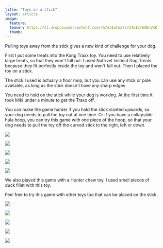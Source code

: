 ```yaml
---
title: "Toys on a stick"
layout: article
image:
  feature:
  teaser: https://dl.dropboxusercontent.com/sh/ea1wtnz7z734o12/AADnVKKl75JMbBGxHXL_0hGGa/aktivointi/lelut-tikussa/DS07913_-245px.jpg
  thumb:
---
```


Pulling toys away from the stick gives a new kind of challenge for your dog.

First I put some treats into the Kong Traxx toy. You need to use relatively large treats, so that they won't fall out. I used Nutrivet Instinct Dog Treats because they fit perfectly inside the toy and won't fall out. Then I placed the toy on a stick.

The stick I used is actually a floor mop, but you can use any stick or pole available, as long as the stick doesn't have any sharp edges.

You need to hold on the stick while your dog is working. At the first time it took Miki under a minute to get the Traxx off.

You can make the game harder if you hold the stick slanted upwards, so your dog needs to pull the toy out at one time. Or if you have a collapsible hula hoop, you can try this game with one piece of the hoop, so that your dog needs to pull the toy off the curved stick to the right, left or down.

[![](https://dl.dropboxusercontent.com/sh/ea1wtnz7z734o12/AABtm-P8ZAQaEyxk5EAaIrsIa/aktivointi/lelut-tikussa/DS07912-800px.jpg)](https://dl.dropboxusercontent.com/sh/ea1wtnz7z734o12/AAD8Ta6o9PieqTyidFXaozdfa/aktivointi/lelut-tikussa/DS07912.jpg)

[![](https://dl.dropboxusercontent.com/sh/ea1wtnz7z734o12/AADKJKsDBn_QIru8kDvuUbO5a/aktivointi/lelut-tikussa/DS07913-800px.jpg)](https://dl.dropboxusercontent.com/sh/ea1wtnz7z734o12/AADcnttXEqgxZLEfYXVkCUCaa/aktivointi/lelut-tikussa/DS07913.jpg)

[![](https://dl.dropboxusercontent.com/sh/ea1wtnz7z734o12/AAAqMpbeGOinlqQHNtc152zWa/aktivointi/lelut-tikussa/DS07996-800px.jpg)](https://dl.dropboxusercontent.com/sh/ea1wtnz7z734o12/AADqAcZ5ibCysRcOrPMn_zT0a/aktivointi/lelut-tikussa/DS07996.jpg)

[![](https://dl.dropboxusercontent.com/sh/ea1wtnz7z734o12/AAAlLWHJHyT-95wLuNKZXPGia/aktivointi/lelut-tikussa/DS08013-800px.jpg)](https://dl.dropboxusercontent.com/sh/ea1wtnz7z734o12/AABAF-TU_RKswp5EjZ9G74u5a/aktivointi/lelut-tikussa/DS08013.jpg)

[![](https://dl.dropboxusercontent.com/sh/ea1wtnz7z734o12/AAAZqbL-3SOoFrpXrtDQC7Wca/aktivointi/lelut-tikussa/DS08019-800px.jpg)](https://dl.dropboxusercontent.com/sh/ea1wtnz7z734o12/AADHgrg8EU-vpver1aIUl7iWa/aktivointi/lelut-tikussa/DS08019.jpg)

We also played this game with a Hunter chew toy. I used small pieces of duck fillet with this toy.

Feel free to try this game with other toys too that can be placed on the stick.

[![](https://dl.dropboxusercontent.com/sh/ea1wtnz7z734o12/AAD-7EAYBRy6zyp45kdaZh2ya/aktivointi/lelut-tikussa/DS08025-800px.jpg)](https://dl.dropboxusercontent.com/sh/ea1wtnz7z734o12/AAAtbvHoVX5wlCMtor0Bulr0a/aktivointi/lelut-tikussa/DS08025.jpg)

[![](https://dl.dropboxusercontent.com/sh/ea1wtnz7z734o12/AACu2n0YIo7zhjizsgk97-e7a/aktivointi/lelut-tikussa/DS08028-800px.jpg)](https://dl.dropboxusercontent.com/sh/ea1wtnz7z734o12/AACTgFBKDIq7ZcnwzI4JM2bLa/aktivointi/lelut-tikussa/DS08028.jpg)

[![](https://dl.dropboxusercontent.com/sh/ea1wtnz7z734o12/AADrVWUqmEdzndtBQUW9-LQma/aktivointi/lelut-tikussa/DS08031-800px.jpg)](https://dl.dropboxusercontent.com/sh/ea1wtnz7z734o12/AACwXNZqSdIYWG4A5fvTILtaa/aktivointi/lelut-tikussa/DS08031.jpg)

[![](https://dl.dropboxusercontent.com/sh/ea1wtnz7z734o12/AAABJrfoq4A1mNGP2-EyvpEGa/aktivointi/lelut-tikussa/DS08050-800px.jpg)](https://dl.dropboxusercontent.com/sh/ea1wtnz7z734o12/AADTdhE9DmmyJkHqKUMA3j6ca/aktivointi/lelut-tikussa/DS08050.jpg)

[![](https://dl.dropboxusercontent.com/sh/ea1wtnz7z734o12/AABO4k-Y2cBQEFGMKIuolNX9a/aktivointi/lelut-tikussa/DS08022-800px.jpg)](https://dl.dropboxusercontent.com/sh/ea1wtnz7z734o12/AAD2tUXvkSjuxVKVlvK_nXvTa/aktivointi/lelut-tikussa/DS08022.jpg)
